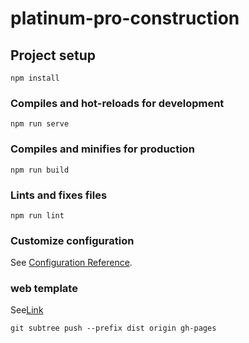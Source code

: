 # platinum-pro-construction

## Project setup

```
npm install
```

### Compiles and hot-reloads for development

```
npm run serve
```

### Compiles and minifies for production

```
npm run build
```

### Lints and fixes files

```
npm run lint
```

### Customize configuration

See [Configuration Reference](https://cli.vuejs.org/config/).

### web template

See[Link](<https://www.figma.com/file/oYmDwrUXl2QeeUAcjmU9ov/Platinum-ProConstruction-(Copy)?node-id=6%3A396&mode=dev>)

```
git subtree push --prefix dist origin gh-pages
```
